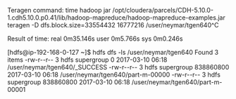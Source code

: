 Teragen command:
 time hadoop jar /opt/cloudera/parcels/CDH-5.10.0-1.cdh5.10.0.p0.41/lib/hadoop-mapreduce/hadoop-mapreduce-examples.jar teragen -D dfs.block.size=33554432 16777216 /user/neymar/tgen640^C

Result of time:
        real    0m35.146s
        user    0m5.766s
        sys     0m0.246s

[hdfs@ip-192-168-0-127 ~]$ hdfs dfs -ls /user/neymar/tgen640
Found 3 items
-rw-r--r--   3 hdfs supergroup          0 2017-03-10 06:18 /user/neymar/tgen640/_SUCCESS
-rw-r--r--   3 hdfs supergroup  838860800 2017-03-10 06:18 /user/neymar/tgen640/part-m-00000
-rw-r--r--   3 hdfs supergroup  838860800 2017-03-10 06:18 /user/neymar/tgen640/part-m-00001
